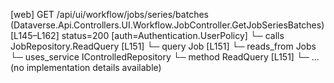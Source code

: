 [web] GET /api/ui/workflow/jobs/series/batches  (Dataverse.Api.Controllers.UI.Workflow.JobController.GetJobSeriesBatches)  [L145–L162] status=200 [auth=Authentication.UserPolicy]
  └─ calls JobRepository.ReadQuery [L151]
  └─ query Job [L151]
    └─ reads_from Jobs
  └─ uses_service IControlledRepository<Job>
    └─ method ReadQuery [L151]
      └─ ... (no implementation details available)

